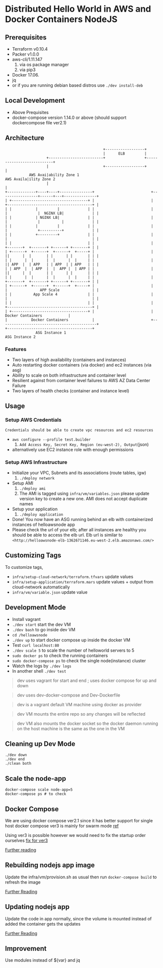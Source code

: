 # Distributed Hello World in AWS and Docker Containers NodeJS

## Prerequisites
* Terraform v0.10.4
* Packer v1.0.0
* aws-cli/1.11.147
  1. via os package manager
  2. via pip3 
* Docker 17.06. 
* jq
* or if you are running debian based distros use `./dev install-deb`
## Local Development 
* Above Prequisites
* docker-compose version 1.14.0 or above (should support dockercompose file ver2.1)

## Architecture 
```
                                             +------------------+
                                             |      ELB         |
                   +-------------------------+                  +---------------------------+
                   |                         +------------------+                           |
           AWS Avai|ability Zone 1                                                AWS Availa|ility Zone 2
                   |                                                                        |
+-------------+----+----+---------------+                          +-----------------+------+---+---------------+
| +-----------------------------------+ |                          |  +---------------------------------------+ |
| |           |         |             | |                          |  |              |  NGINX LB|             | |
| |           | NGINX LB|             | |                          |  |              |          |             | |
| |           |         |             | |                          |  |              +----------+             | |
| |           +---------+             | |                          |  |                                       | |
| |                                   | |                          |  +-------+  +-------+ +------+ +-------+ | |
| +------+  +------+  +------+  +-----+ |                          |  ||      |  |       | |      | |       | | |
| |      |  |      |  |      |  |     | |                          |  || APP  |  | APP   | | APP  | | APP   | | |
| | APP  |  | APP  |  |  APP |  | APP | |                          |  ||      |  |       | |      | |       | | |
| |      |  |      |  |      |  |     | |                          |  +-------+  +-------+ +------+ +-------+ | |
| +------+  +------+  +------+  +-----+ |                          |  |               APP Scale               | |
| |          App Scale 4              | |                          |  |                                       | |
| |                                   | |                          |  +---------------------------------------+ |
| +-----------------------------------+ |                          |               Docker Containers            |
|           Docker Containers           |                          +--------------------------------------------+
+---------------------------------------+                         
              ASG Instance 1                                                        ASG Instance 2
```

### Features

* Two layers of high availability (containers and instances)
* Auto restarting docker containers (via docker) and ec2 instances (via asg)
* Ability to scale on both infrastructure and container level
* Resilient against from container level failures to AWS AZ Data Center Failure
* Two layers of health checks (container and instance level)

## Usage
### Setup AWS Credentials
`Credentials should be able to create vpc resources and ec2 resources`

* `aws configure --profile test.builder`
   1. `Add Access Key, Secret Key, Region (eu-west-2), Output`(json)
* alternatively use EC2 instance role with enough permissions 

### Setup AWS Infrastructure
* Initialize your VPC, Subnets and its associations (route tables, igw)
   1. `./deploy network`
* Setup AMI 
   1. `./deploy ami`
   1. The AMI is tagged using `infra/vm/variables.json` please update version key to create a new one. AMI does not accept duplicate names
* Setup your application 
   1. `./deploy application`
* Done! You now have an ASG running behind an elb with containerized instances of helloawsnode app
* Please check the url of your elb; after all instances are healthy you should be able to access the elb url. Elb url is similar to `<http://helloawsnode-elb-1362671146.eu-west-2.elb.amazonaws.com/>`
## Customizing Tags
To customize tags,
* `infra/setup-cloud-network/terraform.tfvars` update values
* `infra/setup-application/terraform.mars` update values + output from cloud-network automatically
* `infra/vm/variable.json` update value

## Development Mode
* Install vagrant
* `./dev start` start the dev VM
* `./dev bash` to go inside dev VM
* `cd /helloawsnode`
* `./dev up` to start docker compose up inside the docker VM
* Test `curl localhost:80`
* `./dev scale 5` to scale the number of helloworld servers to 5
* `sudo docker ps` to check the running containers
* `sudo docker-compose ps` to check the single node(instance) cluster
* Watch the logs by `./dev logs`
* In another shell `./dev test`

> dev uses vagrant for start and end ; uses docker compose for up and down 

> dev uses dev-docker-compose and Dev-Dockerfile

> dev is a vagrant default VM machine using docker as provider

> dev VM mounts the entire repo so any changes will be reflected 

> dev VM also mounts the docker socket so the docker daemon running on the host machine is the same as the one in the VM 

## Cleaning up Dev Mode
```
./dev down
./dev end
./clean both
```

## Scale the node-app
```
docker-compose scale node-app=5
docker-compose ps # to check
```

## Docker Compose
We are using docker compose ver2.1 since it has better support for single host docker compose ver3 is mainly for swarm mode
[ref](https://github.com/docker/compose/issues/374#issuecomment-285151437)

Using ver3 is possible however we would need to fix the startup order ourselves [fix for ver3](https://docs.docker.com/compose/startup-order/)
 
[Further reading](https://github.com/docker/compose/issues/4305)

## Rebuilding nodejs app image
Update the infra/vm/provision.sh as usual then run `docker-compose build` to refresh the image

[Further Reading](https://github.com/docker/compose/issues/1487)

## Updating nodejs app 
Update the code in app normally, since the volume is mounted instead of added the container gets the updates

[Further Reading](https://stackoverflow.com/questions/27735706/docker-add-vs-volume)

## Improvement
Use modules instead of ${var} and jq
